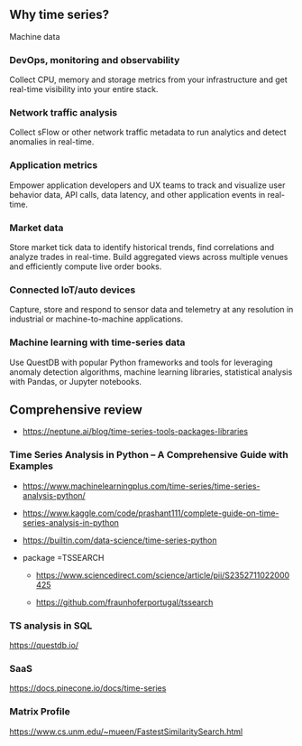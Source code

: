 ## Why time series?

Machine data

### DevOps, monitoring and observability

Collect CPU, memory and storage metrics from your infrastructure and get real-time visibility into your entire stack.

 

### Network traffic analysis

Collect sFlow or other network traffic metadata to run analytics and detect anomalies in real-time.

 

### Application metrics

Empower application developers and UX teams to track and visualize user behavior data, API calls, data latency, and other application events in real-time.

 

### Market data

Store market tick data to identify historical trends, find correlations and analyze trades in real-time. Build aggregated views across multiple venues and efficiently compute live order books.

 

### Connected IoT/auto devices

Capture, store and respond to sensor data and telemetry at any resolution in industrial or machine-to-machine applications.

 

### Machine learning with time-series data

Use QuestDB with popular Python frameworks and tools for leveraging anomaly detection algorithms, machine learning libraries, statistical analysis with Pandas, or Jupyter notebooks.


## Comprehensive review

- https://neptune.ai/blog/time-series-tools-packages-libraries

 

### Time Series Analysis in Python – A Comprehensive Guide with Examples

- https://www.machinelearningplus.com/time-series/time-series-analysis-python/

- https://www.kaggle.com/code/prashant111/complete-guide-on-time-series-analysis-in-python

- https://builtin.com/data-science/time-series-python

- package =TSSEARCH

    - https://www.sciencedirect.com/science/article/pii/S2352711022000425

    - https://github.com/fraunhoferportugal/tssearch

 

### TS analysis in SQL

https://questdb.io/

 

### SaaS
https://docs.pinecone.io/docs/time-series

 
### Matrix Profile
https://www.cs.unm.edu/~mueen/FastestSimilaritySearch.html
